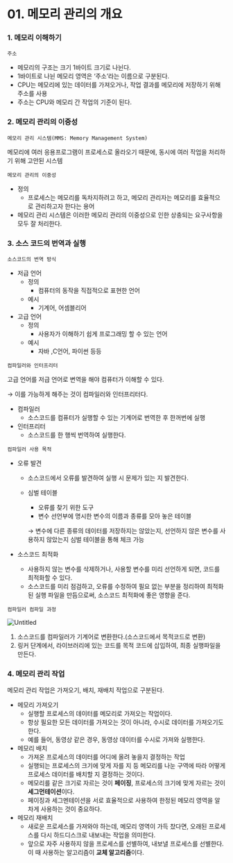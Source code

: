 # 01. 메모리 관리의 개요

### 1. 메모리 이해하기

`주소`

- 메모리의 구조는 크기 1바이트 크기로 나뉜다.
- 1바이트로 나뉜 메모리 영역은 ‘주소’라는 이름으로 구분된다.
- CPU는 메모리에 있는 데이터를 가져오거나, 작업 결과를 메모리에 저장하기 위해 주소를 사용
- 주소는 CPU와 메모리 간 작업의 기준이 된다.

### 2. 메모리 관리의 이중성

`메모리 관리 시스템(MMS: Memory Management System)`

메모리에 여러 응용프로그램이 프로세스로 올라오기 때문에, 동시에 여러 작업을 처리하기 위해 고안된 시스템

`메모리 관리의 이중성`

- 정의
  - 프로세스는 메모리를 독차지하려고 하고, 메모리 관리자는 메모리를 효율적으로 관리하고자 한다는 용어
- 메모리 관리 시스템은 이러한 메모리 관리의 이중성으로 인한 상충되는 요구사항을 모두 잘 처리한다.

### 3. 소스 코드의 번역과 실행

`소스코드의 번역 방식`

- 저급 언어
  - 정의
    - 컴퓨터의 동작을 직접적으로 표현한 언어
  - 예시
    - 기계어, 어셈블리어
- 고급 언어
  - 정의
    - 사용자가 이해하기 쉽게 프로그래밍 할 수 있는 언어
  - 예시
    - 자바 ,C언어, 파이썬 등등

`컴파일러와 인터프리터`

고급 언어를 저급 언어로 변역을 해야 컴퓨터가 이해할 수 있다.

→ 이를 가능하게 해주는 것이 컴파일러와 인터프리터다.

- 컴파일러
  - 소스코드를 컴퓨터가 실행할 수 있는 기계어로 번역한 후 한꺼번에 실행
- 인터프리터
  - 소스코드를 한 행씩 번역하여 실행한다.

`컴파일러 사용 목적`

- 오류 발견
  
  - 소스코드에서 오류를 발견하여 실행 시 문제가 있는 지 발견한다.
  
  - 심벌 테이블
    
    - 오류를 찾기 위한 도구
    - 변수 선언부에 명시한 변수의 이름과 종류를 모아 놓은 테이블
    
    → 변수에 다른 종류의 데이터를 저장하지는 않았는지, 선언하지 않은 변수를 사용하지 않았는지 심벌 테이블을 통해 체크 가능

- 소스코드 최적화
  
  - 사용하지 않는 변수를 삭제하거나, 사용할 변수를 미리 선언하게 되면, 코드를 최적화할 수 있다.
  - 소스코드를 미리 점검하고, 오류를 수정하여 필요 없는 부분을 정리하여 최적화된 실행 파일을 만듬으로써, 소스코드 최적화에 좋은 영향을 준다.

`컴파일러 컴파일 과정`

![Untitled](https://prod-files-secure.s3.us-west-2.amazonaws.com/97b0a30a-7067-4d35-bb63-7f2fabc35aa6/f09aa7e5-348f-4dfb-a815-1e9f27a2975d/Untitled.png)

1. 소스코드를 컴파일러가 기계어로 변환한다.(소스코드에서 목적코드로 변환)
2. 링커 단계에서, 라이브러리에 있는 코드를 목적 코드에 삽입하여, 최종 실행파일을 만든다.

### 4. 메모리 관리 작업

메모리 관리 작업은 가져오기, 배치, 재배치 작업으로 구분된다.

- 메모리 가져오기
  - 실행할 프로세스의 데이터를 메모리로 가져오는 작업이다.
  - 항상 필요한 모든 데이터를 가져오는 것이 아니라, 수시로 데이터를 가져오기도 한다.
  - 예를 들어, 동영상 같은 경우, 동영상 데이터를 수시로 가져와 실행한다.
- 메모리 배치
  - 가져온 프로세스의 데이터를 어디에 올려 놓을지 결정하는 작업
  - 실행되는 프로세스의 크기에 맞게 자를 지 등 메모리를 나눈 구역에 따라 어떻게 프로세스 데이터를 배치할 지 결정하는 것이다.
  - 메모리를 같은 크기로 자르는 것이 **페이징**, 프로세스의 크기에 맞게 자르는 것이 **세그먼테이션**이다.
  - 페이징과 세그멘테이션을 서로 효율적으로 사용하여 한정된 메모리 영역을 알차게 사용하는 것이 중요하다.
- 메모리 재배치
  - 새로운 프로세스를 가져와야 하는데, 메모리 영역이 가득 찼다면, 오래된 프로세스를 다시 하드디스크로 내보내는 작업을 의미한다.
  - 앞으로 자주 사용하지 않을 프로세스를 선별하여, 내보낼 프로세스를 선별한다. 이 때 사용하는 알고리즘이 **교체 알고리즘**이다.

